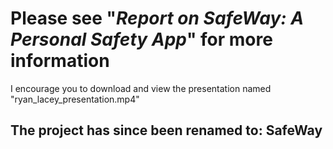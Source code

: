 # Please see "*Report on SafeWay: A Personal Safety App*" for more information
I encourage you to download and view the presentation named "ryan_lacey_presentation.mp4"
## The project has since been renamed to: SafeWay
